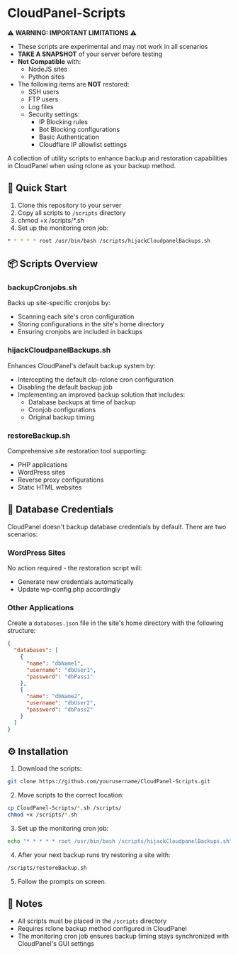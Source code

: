 # CloudPanel-Scripts

⚠️ **WARNING: IMPORTANT LIMITATIONS** ⚠️
- These scripts are experimental and may not work in all scenarios
- **TAKE A SNAPSHOT** of your server before testing
- **Not Compatible** with:
  - NodeJS sites
  - Python sites
- The following items are **NOT** restored:
  - SSH users
  - FTP users
  - Log files
  - Security settings:
    - IP Blocking rules
    - Bot Blocking configurations
    - Basic Authentication
    - Cloudflare IP allowlist settings

A collection of utility scripts to enhance backup and restoration capabilities in CloudPanel when using rclone as your backup method.

## 🚀 Quick Start

1. Clone this repository to your server
2. Copy all scripts to `/scripts` directory
3. chmod +x /scripts/*.sh
4. Set up the monitoring cron job:
```bash
* * * * * root /usr/bin/bash /scripts/hijackCloudpanelBackups.sh
```

## 📦 Scripts Overview

### backupCronjobs.sh
Backs up site-specific cronjobs by:
- Scanning each site's cron configuration
- Storing configurations in the site's home directory
- Ensuring cronjobs are included in backups

### hijackCloudpanelBackups.sh
Enhances CloudPanel's default backup system by:
- Intercepting the default clp-rclone cron configuration
- Disabling the default backup job
- Implementing an improved backup solution that includes:
  - Database backups at time of backup
  - Cronjob configurations
  - Original backup timing

### restoreBackup.sh
Comprehensive site restoration tool supporting:
- PHP applications
- WordPress sites
- Reverse proxy configurations
- Static HTML websites

## 💾 Database Credentials

CloudPanel doesn't backup database credentials by default. There are two scenarios:

### WordPress Sites
No action required - the restoration script will:
- Generate new credentials automatically
- Update wp-config.php accordingly

### Other Applications
Create a `databases.json` file in the site's home directory with the following structure:

```json
{
  "databases": [
    {
      "name": "dbName1",
      "username": "dbUser1",
      "password": "dbPass1"
    },
    {
      "name": "dbName2",
      "username": "dbUser2",
      "password": "dbPass2"
    }
  ]
}
```

## ⚙️ Installation

1. Download the scripts:
```bash
git clone https://github.com/yourusername/CloudPanel-Scripts.git
```

2. Move scripts to the correct location:
```bash
cp CloudPanel-Scripts/*.sh /scripts/
chmod +x /scripts/*.sh
```

3. Set up the monitoring cron job:
```bash
echo "* * * * * root /usr/bin/bash /scripts/hijackCloudpanelBackups.sh" >> /etc/cron.d/hijack-backups
```

4. After your next backup runs try restoring a site with:
```bash
/scripts/restoreBackup.sh
```

5. Follow the prompts on screen.

## 📝 Notes

- All scripts must be placed in the `/scripts` directory
- Requires rclone backup method configured in CloudPanel
- The monitoring cron job ensures backup timing stays synchronized with CloudPanel's GUI settings
